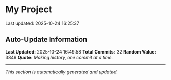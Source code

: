 # My Project


Last updated: 2025-10-24 16:25:37
































## Auto-Update Information

**Last Updated:** 2025-10-24 16:49:58
**Total Commits:** 32
**Random Value:** 3849
**Quote:** _Making history, one commit at a time._

---
_This section is automatically generated and updated._